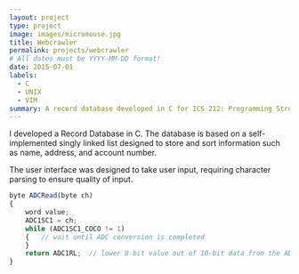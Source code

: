 ```yaml
---
layout: project
type: project
image: images/micromouse.jpg
title: Webcrawler
permalink: projects/webcrawler
# All dates must be YYYY-MM-DD format!
date: 2015-07-01
labels:
  - C
  - UNIX
  - VIM
summary: A record database developed in C for ICS 212: Programming Structure
---
```


I developed a Record Database in C.  The database is based on a self-implemented singly linked list designed to store and sort information such as name, address, and account number.  

The user interface was designed to take user input, requiring character parsing to ensure quality of input.  

```js
byte ADCRead(byte ch)
{
    word value;
    ADC1SC1 = ch;
    while (ADC1SC1_COCO != 1)
    {   // wait until ADC conversion is completed   
    }
    return ADC1RL;  // lower 8-bit value out of 10-bit data from the ADC
}
```

